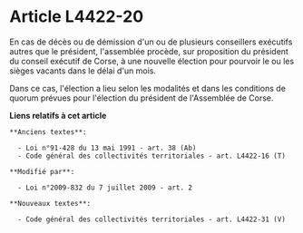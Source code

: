 # Article L4422-20

En cas de décès ou de démission d'un ou de plusieurs conseillers exécutifs autres que le président, l'assemblée procède, sur
proposition du président du conseil exécutif de Corse, à une nouvelle élection pour pourvoir le ou les sièges vacants dans le
délai d'un mois. 

Dans ce cas, l'élection a lieu selon les modalités et dans les conditions de quorum prévues pour l'élection du président de
l'Assemblée de Corse.

**Liens relatifs à cet article**

	**Anciens textes**:

	  - Loi n°91-428 du 13 mai 1991 - art. 38 (Ab)
	  - Code général des collectivités territoriales - art. L4422-16 (T)

	**Modifié par**:

	  - Loi n°2009-832 du 7 juillet 2009 - art. 2

	**Nouveaux textes**:

	  - Code général des collectivités territoriales - art. L4422-31 (V)
